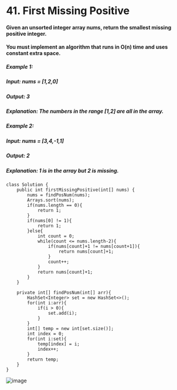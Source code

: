 # 41. First Missing Positive

#### Given an unsorted integer array nums, return the smallest missing positive integer.
#### You must implement an algorithm that runs in O(n) time and uses constant extra space.

##### Example 1:
#####    Input: nums = [1,2,0]
#####    Output: 3
##### Explanation: The numbers in the range [1,2] are all in the array.
##### Example 2: 
#####    Input: nums = [3,4,-1,1]
#####    Output: 2
##### Explanation: 1 is in the array but 2 is missing.


```
class Solution {
    public int firstMissingPositive(int[] nums) {    
        nums = findPosNum(nums);
        Arrays.sort(nums);
        if(nums.length == 0){
            return 1;
        }
        if(nums[0] != 1){
            return 1;
        }else{
            int count = 0;
            while(count <= nums.length-2){
                if(nums[count]+1 != nums[count+1]){
                    return nums[count]+1;
                }
                count++;
            }
            return nums[count]+1;       
        }
    }
    
    private int[] findPosNum(int[] arr){
        HashSet<Integer> set = new HashSet<>();      
        for(int i:arr){
            if(i > 0){
                set.add(i);              
            }
        }
        int[] temp = new int[set.size()];
        int index = 0;
        for(int i:set){
            temp[index] = i;
            index++;
        }
        return temp;
    }
}
```
![image](https://user-images.githubusercontent.com/97871497/187662727-f7c27407-b8a0-4f2f-a231-2bbc253016bd.png)

